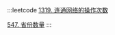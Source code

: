 :::leetcode
[1319. 连通网络的操作次数](https://leetcode.cn/problems/number-of-operations-to-make-network-connected/)

[547. 省份数量](https://leetcode.cn/problems/number-of-provinces/)
:::